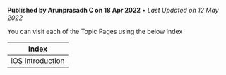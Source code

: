 
**Published by Arunprasadh C on 18 Apr 2022** • *Last Updated on 12 May 2022*

You can visit each of the Topic Pages using the below Index

| Index |
|----|
| [iOS Introduction](https://arunarunji.github.io/Kotlin-Learnings/Introduction.html) |


<!-- jkjjk==
<span style="float: right">
  <a href="https://arunarunji.github.io/Kotlin-Learnings/Introduction.html">iOS Introduction &rarr;</a>
</span> -->
